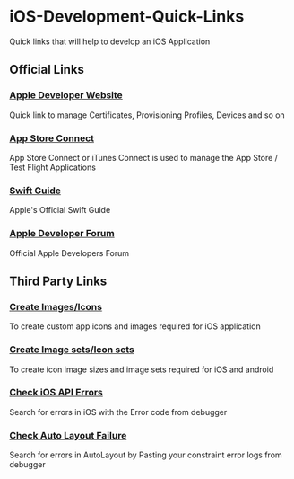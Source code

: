 # **iOS-Development-Quick-Links**

Quick links that will help to develop an iOS Application

## Official Links

### [Apple Developer Website](https://developer.apple.com/account/ios/certificate)
Quick link to manage Certificates, Provisioning Profiles, Devices and so on

### [App Store Connect](https://itunesconnect.apple.com/)
App Store Connect or iTunes Connect is used to manage the App Store / Test Flight Applications

### [Swift Guide](https://swift.org)
Apple's Official Swift Guide

### [Apple Developer Forum](https://forums.developer.apple.com)
Official Apple Developers Forum

## Third Party Links
### [Create Images/Icons](https://www.canva.com)
To create custom app icons and images required for iOS application

### [Create Image sets/Icon sets](https://appicon.co)
To create icon image sizes and image sets required for iOS and android

### [Check iOS API Errors](https://osstatus.com)
Search for errors in iOS with the Error code from debugger

### [Check Auto Layout Failure](https://www.wtfautolayout.com)
Search for errors in AutoLayout by Pasting your constraint error logs from debugger





